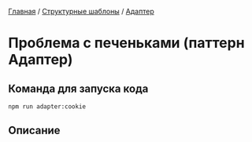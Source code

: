 [Главная](../../..) / [Структурные шаблоны](../..) / [Адаптер](..)

# Проблема с печеньками (паттерн Адаптер)

## Команда для запуска кода

```
npm run adapter:cookie
```

## Описание